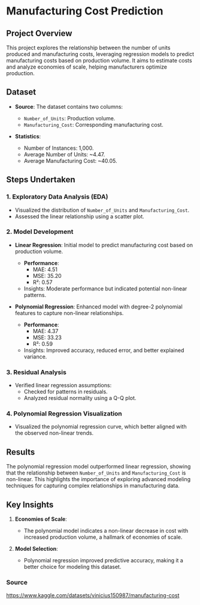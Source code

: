 # Manufacturing Cost Prediction

## Project Overview

This project explores the relationship between the number of units produced and manufacturing costs, leveraging regression models to predict manufacturing costs based on production volume. It aims to estimate costs and analyze economies of scale, helping manufacturers optimize production.

## Dataset

- **Source**: The dataset contains two columns:
  - `Number_of_Units`: Production volume.
  - `Manufacturing_Cost`: Corresponding manufacturing cost.

- **Statistics**:
  - Number of Instances: 1,000.
  - Average Number of Units: ~4.47.
  - Average Manufacturing Cost: ~40.05.

## Steps Undertaken

### 1. **Exploratory Data Analysis (EDA)**
- Visualized the distribution of `Number_of_Units` and `Manufacturing_Cost`.
- Assessed the linear relationship using a scatter plot.

### 2. **Model Development**
- **Linear Regression**: Initial model to predict manufacturing cost based on production volume.
  - **Performance**:
    - MAE: 4.51
    - MSE: 35.20
    - R²: 0.57
  - Insights: Moderate performance but indicated potential non-linear patterns.

- **Polynomial Regression**: Enhanced model with degree-2 polynomial features to capture non-linear relationships.
  - **Performance**:
    - MAE: 4.37
    - MSE: 33.23
    - R²: 0.59
  - Insights: Improved accuracy, reduced error, and better explained variance.

### 3. **Residual Analysis**
- Verified linear regression assumptions:
  - Checked for patterns in residuals.
  - Analyzed residual normality using a Q-Q plot.

### 4. **Polynomial Regression Visualization**
- Visualized the polynomial regression curve, which better aligned with the observed non-linear trends.

## Results

The polynomial regression model outperformed linear regression, showing that the relationship between `Number_of_Units` and `Manufacturing_Cost` is non-linear. This highlights the importance of exploring advanced modeling techniques for capturing complex relationships in manufacturing data.

## Key Insights

1. **Economies of Scale**:
   - The polynomial model indicates a non-linear decrease in cost with increased production volume, a hallmark of economies of scale.

2. **Model Selection**:
   - Polynomial regression improved predictive accuracy, making it a better choice for modeling this dataset.

### Source

https://www.kaggle.com/datasets/vinicius150987/manufacturing-cost
